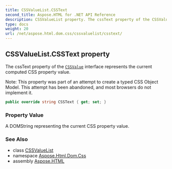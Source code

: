 ```yaml
---
title: CSSValueList.CSSText
second_title: Aspose.HTML for .NET API Reference
description: CSSValueList property. The cssText property of the CSSValue interface represents the current computed CSS property value
type: docs
weight: 20
url: /net/aspose.html.dom.css/cssvaluelist/csstext/
---
```

## CSSValueList.CSSText property

The cssText property of the [`CSSValue`](../../cssvalue/) interface represents the current computed CSS property value.

Note: This property was part of an attempt to create a typed CSS Object Model. This attempt has been abandoned, and most browsers do not implement it.

```csharp
public override string CSSText { get; set; }
```

### Property Value

A DOMString representing the current CSS property value.

### See Also

* class [CSSValueList](../)
* namespace [Aspose.Html.Dom.Css](../../cssvaluelist/)
* assembly [Aspose.HTML](../../../)
